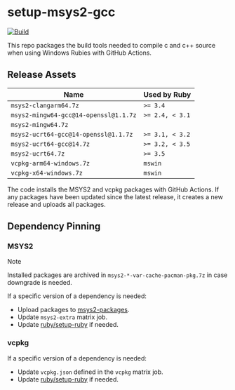 # setup-msys2-gcc

[![Build](https://github.com/ruby/setup-msys2-gcc/actions/workflows/build.yml/badge.svg)](https://github.com/ruby/setup-msys2-gcc/actions/workflows/build.yml)

This repo packages the build tools needed to compile c and c++ source when using Windows
Rubies with GitHub Actions.

## Release Assets

| Name                                  | Used by Ruby    |
|---------------------------------------|-----------------|
| `msys2-clangarm64.7z`                 | `>= 3.4`        |
| `msys2-mingw64-gcc@14-openssl@1.1.7z` | `>= 2.4, < 3.1` |
| `msys2-mingw64.7z`                    |                 |
| `msys2-ucrt64-gcc@14-openssl@1.1.7z`  | `>= 3.1, < 3.2` |
| `msys2-ucrt64-gcc@14.7z`              | `>= 3.2, < 3.5` |
| `msys2-ucrt64.7z`                     | `>= 3.5`        |
| `vcpkg-arm64-windows.7z`              | `mswin`         |
| `vcpkg-x64-windows.7z`                | `mswin`         |

The code installs the MSYS2 and vcpkg packages with GitHub Actions.  If any packages have been
updated since the latest release, it creates a new release and uploads all packages.

## Dependency Pinning

### MSYS2

> [!NOTE]
> Installed packages are archived in `msys2-*-var-cache-pacman-pkg.7z` in case downgrade is needed.

If a specific version of a dependency is needed:

- Upload packages to [msys2-packages](https://github.com/ruby/setup-msys2-gcc/releases/tag/msys2-packages).
- Update `msys2-extra` matrix job.
- Update [ruby/setup-ruby](https://github.com/ruby/setup-ruby) if needed.

### vcpkg

If a specific version of a dependency is needed:

- Update `vcpkg.json` defined in the `vcpkg` matrix job.
- Update [ruby/setup-ruby](https://github.com/ruby/setup-ruby) if needed.

